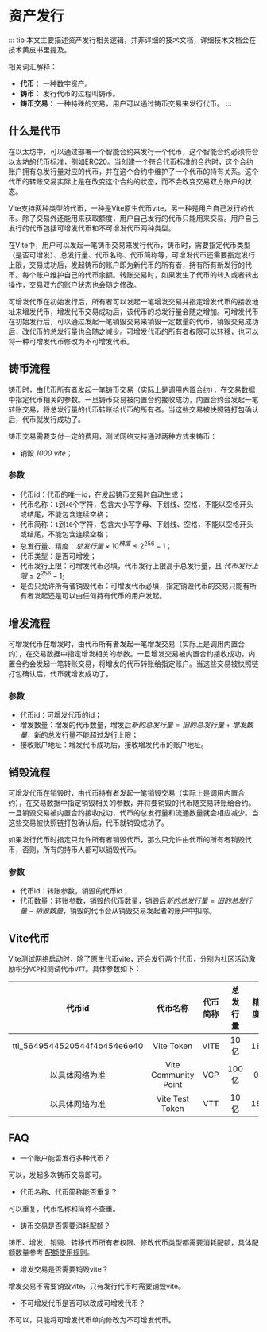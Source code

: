# 资产发行

::: tip
本文主要描述资产发行相关逻辑，并非详细的技术文档，详细技术文档会在技术黄皮书里提及。

相关词汇解释：
* **代币**： 一种数字资产。
* **铸币**： 发行代币的过程叫铸币。
* **铸币交易**： 一种特殊的交易，用户可以通过铸币交易来发行代币。
:::

## 什么是代币

在以太坊中，可以通过部署一个智能合约来发行一个代币，这个智能合约必须符合以太坊的代币标准，例如ERC20。当创建一个符合代币标准的合约时，这个合约账户拥有总发行量对应的代币，并在这个合约中维护了一个代币的持有关系。这个代币的转账交易实际上是在改变这个合约的状态，而不会改变交易双方账户的状态。

Vite支持两种类型的代币，一种是Vite原生代币vite，另一种是用户自己发行的代币。除了交易外还能用来获取额度，用户自己发行的代币只能用来交易。用户自己发行的代币包括可增发代币和不可增发代币两种类型。

在Vite中，用户可以发起一笔铸币交易来发行代币，铸币时，需要指定代币类型（是否可增发）、总发行量、代币名称、代币简称等，可增发代币还需要指定发行上限，交易成功后，发起铸币的账户即为新代币的所有者，持有所有新发行的代币。每个账户维护自己的代币余额。转账交易时，如果发生了代币的转入或者转出操作，交易双方的账户状态也会随之修改。

可增发代币在初始发行后，所有者可以发起一笔增发交易并指定增发代币的接收地址来增发代币，增发代币交易成功后，该代币的总发行量会随之增加。可增发代币在初始发行后，可以通过发起一笔销毁交易来销毁一定数量的代币，销毁交易成功后，改代币的总发行量也会随之减少。可增发代币的所有者权限可以转移，也可以将一种可增发代币修改为不可增发代币。

## 铸币流程

铸币时，由代币所有者发起一笔铸币交易（实际上是调用内置合约），在交易数据中指定代币相关的参数。一旦铸币交易被内置合约接收成功，内置合约会发起一笔转账交易，将总发行量的代币转账给代币的所有者。当这些交易被快照链打包确认后，代币就发行成功了。 

铸币交易需要支付一定的费用，测试网络支持通过两种方式来铸币：

* 销毁 *1000 vite*；

### 参数
* 代币id：代币的唯一id，在发起铸币交易时自动生成；
* 代币名称：`1`到`40`个字符，包含大小写字母、下划线、空格，不能以空格开头或结尾，不能包含连续空格；
* 代币简称：`1`到`10`个字符，包含大小写字母、下划线、空格，不能以空格开头或结尾，不能包含连续空格；
* 总发行量、精度：$总发行量 \times 10^{精度} \leq 2^{256}-1$；
* 代币类型：是否可增发；
* 代币发行上限：可增发代币必填，代币发行上限高于总发行量，且 $代币发行上限 \leq 2^{256}-1$;
* 是否只允许所有者销毁代币：可增发代币必填，指定销毁代币的交易只能有所有者发起还是可以由任何持有代币的用户发起。

## 增发流程

可增发代币在增发时，由代币所有者发起一笔增发交易（实际上是调用内置合约），在交易数据中指定增发相关的参数。一旦增发交易被内置合约接收成功，内置合约会发起一笔转账交易，将增发的代币转账给指定账户。当这些交易被快照链打包确认后，代币就增发成功了。
 
### 参数
* 代币id：可增发代币的id；
* 增发数量：增发的代币数量，增发后$新的总发行量 = 旧的总发行量 + 增发数量$，新的总发行量不能超过发行上限；
* 接收账户地址：增发代币成功后，接收增发代币的账户地址。

## 销毁流程

可增发代币在销毁时，由代币持有者发起一笔销毁交易（实际上是调用内置合约），在交易数据中指定销毁相关的参数，并将要销毁的代币随交易转账给合约。一旦销毁交易被内置合约接收成功，代币的总发行量和流通数量就会相应减少。当这些交易被快照链打包确认后，代币就销毁成功了。

如果发行代币时指定只允许所有者销毁代币，那么只允许由代币的所有者销毁代币，否则，所有的持币人都可以销毁代币。

### 参数
* 代币id：转账参数，销毁的代币id；
* 代币数量：转账参数，销毁的代币数量，销毁后$新的总发行量 = 旧的总发行量 - 销毁数量$，销毁的代币会从销毁交易发起者的账户中扣除。

## Vite代币

Vite测试网络启动时，除了原生代币vite，还会发行两个代币，分别为社区活动激励积分`VCP`和测试代币`VTT`。具体参数如下：

| 代币id | 代币名称 | 代币简称 | 总发行量 | 精度 |
|:------------:|:-----------:|:-----------:|:-----------:|:-----------:|
| tti_5649544520544f4b454e6e40 | Vite Token | VITE | 10亿 | 18 |
| 以具体网络为准 | Vite Community Point | VCP | 100亿 | 0 |
| 以具体网络为准 | Vite Test Token | VTT | 10亿 | 18 |

## FAQ

* 一个账户能否发行多种代币？

可以，发起多次铸币交易即可。

* 代币名称、代币简称能否重复？

可以重复，代币名称和简称不查重。

* 铸币交易是否需要消耗配额？

铸币、增发、销毁、转移代币所有者权限、修改代币类型都需要消耗配额，具体配额数量参考 [配额使用规则](./quota.html#配额使用规则)。

* 增发交易是否需要销毁vite？

增发交易不需要销毁vite，只有发行代币时需要销毁vite。

* 不可增发代币是否可以改成可增发代币？

不可以，只能将可增发代币单向修改为不可增发代币。
